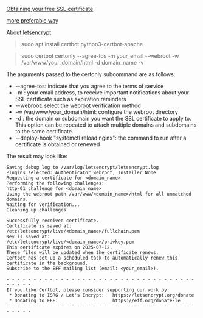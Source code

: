 [Obtaining your free SSL certificate](https://blog.miguelgrinberg.com/post/using-free-let-s-encrypt-ssl-certificates-in-2025)

[more preferable way](https://www.inmotionhosting.com/support/website/ssl/lets-encrypt-ssl-ubuntu-with-certbot/)

[](https://linuxcommandlibrary.com/man/certbot)
[About letsencrypt](https://letsencrypt.org/getting-started/)

> sudo apt install certbot python3-certbot-apache

> sudo certbot certonly     --agree-tos -m your_email --webroot -w /var/www/your_domain/html -d domain_name  -v

The arguments passed to the certonly subcommand are as follows:
- --agree-tos: indicate that you agree to the terms of service
- -m <email-address>: your email address, to receive important notifications about your SSL certificate such as expiration reminders
- --webroot: select the webroot verification method
- -w /var/www/your_domain/html: configure the webroot directory
- -d <domain-or-subdomain>: the domain or subdomain you want the SSL certificate to apply to. This option can be repeated to attach multiple domains and subdomains to the same certificate.
- --deploy-hook "systemctl reload nginx": the command to run after a certificate is obtained or renewed

The result may look like:
```
Saving debug log to /var/log/letsencrypt/letsencrypt.log
Plugins selected: Authenticator webroot, Installer None
Requesting a certificate for <domain_name>
Performing the following challenges:
http-01 challenge for <domain_name>
Using the webroot path /var/www/<domain_name>/html for all unmatched domains.
Waiting for verification...
Cleaning up challenges

Successfully received certificate.
Certificate is saved at: /etc/letsencrypt/live/<domain_name>/fullchain.pem
Key is saved at:         /etc/letsencrypt/live/<domain_name>/privkey.pem
This certificate expires on 2025-07-12.
These files will be updated when the certificate renews.
Certbot has set up a scheduled task to automatically renew this certificate in the background.
Subscribe to the EFF mailing list (email: <your_email>).

- - - - - - - - - - - - - - - - - - - - - - - - - - - - - - - - - - - - - - - -
If you like Certbot, please consider supporting our work by:
 * Donating to ISRG / Let's Encrypt:   https://letsencrypt.org/donate
 * Donating to EFF:                    https://eff.org/donate-le
- - - - - - - - - - - - - - - - - - - - - - - - - - - - - - - - - - - - - - - -

```